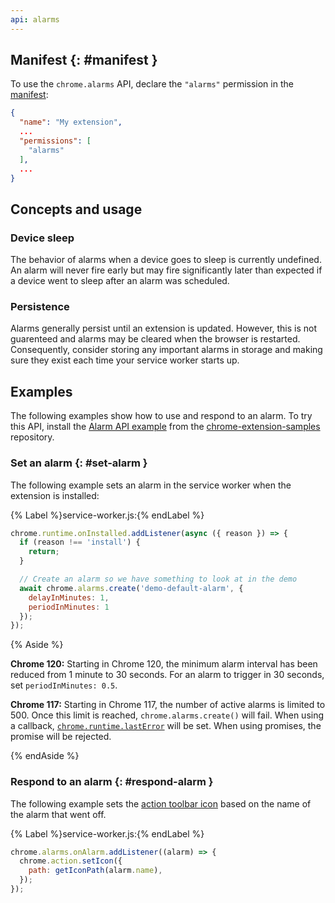 ```yaml
---
api: alarms
---
```


## Manifest {: #manifest }

To use the `chrome.alarms` API, declare the `"alarms"` permission in the [manifest][doc-manifest]:

```json
{
  "name": "My extension",
  ...
  "permissions": [
    "alarms"
  ],
  ...
}
```

## Concepts and usage

### Device sleep

The behavior of alarms when a device goes to sleep is currently undefined. An alarm will never fire
early but may fire significantly later than expected if a device went to sleep after an alarm was
scheduled.

### Persistence

Alarms generally persist until an extension is updated. However, this is not guarenteed and alarms
may be cleared when the browser is restarted. Consequently, consider storing any important alarms in
storage and making sure they exist each time your service worker starts up.

## Examples

The following examples show how to use and respond to an alarm. To try this API,
install the [Alarm API example][sample-example] from the [chrome-extension-samples][repo-samples]
repository.

### Set an alarm {: #set-alarm }

The following example sets an alarm in the service worker when the extension is installed:

{% Label %}service-worker.js:{% endLabel %}

```js
chrome.runtime.onInstalled.addListener(async ({ reason }) => {
  if (reason !== 'install') {
    return;
  }

  // Create an alarm so we have something to look at in the demo
  await chrome.alarms.create('demo-default-alarm', {
    delayInMinutes: 1,
    periodInMinutes: 1
  });
});
```

{% Aside %}

**Chrome 120:** Starting in Chrome 120, the minimum alarm interval has been reduced from 1 minute to 30 seconds. For an alarm to trigger in 30 seconds, set `periodInMinutes: 0.5`. 

**Chrome 117:** Starting in Chrome 117, the number of active alarms is limited to 500. Once this limit is reached, `chrome.alarms.create()` will fail. When using a callback, [`chrome.runtime.lastError`][last-error] will be set. When using promises, the promise will be rejected.

{% endAside %}

### Respond to an alarm {: #respond-alarm }

The following example sets the [action toolbar icon][action-icon] based on the name of the alarm that went off.

{% Label %}service-worker.js:{% endLabel %}

```js
chrome.alarms.onAlarm.addListener((alarm) => {
  chrome.action.setIcon({
    path: getIconPath(alarm.name),
  });
});
```

[repo-samples]: https://github.com/GoogleChrome/chrome-extensions-samples
[sample-example]: https://github.com/GoogleChrome/chrome-extensions-samples/tree/main/api-samples/alarms
[action-icon]: /docs/extensions/reference/action/#icon
[doc-manifest]: /docs/extensions/mv3/manifest/
[last-error]: /docs/extensions/reference/runtime/#property-lastError
